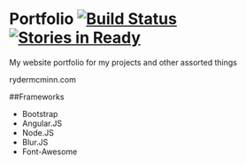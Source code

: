 Portfolio [![Build Status](https://travis-ci.org/rmcminn/Portfolio.svg?branch=master)](https://travis-ci.org/rmcminn/Portfolio) [![Stories in Ready](https://badge.waffle.io/rmcminn/Portfolio.png?label=ready&title=Ready)](http://waffle.io/rmcminn/Portfolio)
=========

My website portfolio for my projects and other assorted things

rydermcminn.com

##Frameworks
- Bootstrap
- Angular.JS
- Node.JS
- Blur.JS
- Font-Awesome